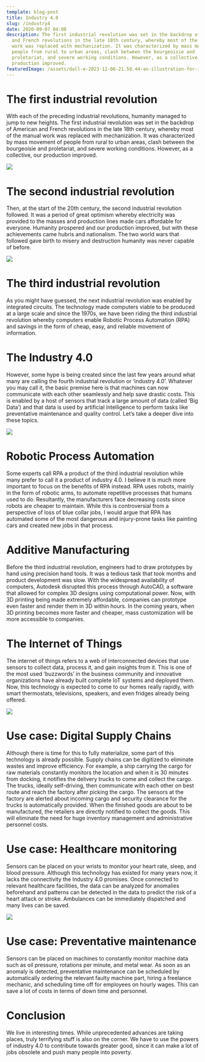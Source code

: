 ```yaml
---
template: blog-post
title: Industry 4.0
slug: /industry4
date: 2020-09-07 04:08
description: The first industrial revolution was set in the backdrop of American
  and French revolutions in the late 18th century, whereby most of the manual
  work was replaced with mechanization. It was characterized by mass movement of
  people from rural to urban areas, clash between the bourgeoisie and
  proletariat, and severe working conditions. However, as a collective, our
  production improved.
featuredImage: /assets/dall·e-2023-12-06-21.58.44-an-illustration-for-industry-4.0-maintaining-the-teal-and-black-color-scheme.-the-image-should-feature-interconnected-industrial-and-technological-.png
---
```

<!--StartFragment-->

# The first industrial revolution

With each of the preceding industrial revolutions, humanity managed to jump to new heights. The first industrial revolution was set in the backdrop of American and French revolutions in the late 18th century, whereby most of the manual work was replaced with mechanization. It was characterized by mass movement of people from rural to urban areas, clash between the bourgeoisie and proletariat, and severe working conditions. However, as a collective, our production improved.

![](https://miro.medium.com/max/1400/1*Cnb6aLC2gpuf28CUZfcS2g.png)

# The second industrial revolution

Then, at the start of the 20th century, the second industrial revolution followed. It was a period of great optimism whereby electricity was provided to the masses and production lines made cars affordable for everyone. Humanity prospered and our production improved, but with these achievements came hubris and nationalism. The two world wars that followed gave birth to misery and destruction humanity was never capable of before.

![](https://miro.medium.com/max/1400/1*vXAMrKXF11rH4WGXAcaUew.png)

# The third industrial revolution

As you might have guessed, the next industrial revolution was enabled by integrated circuits. The technology made computers viable to be produced at a large scale and since the 1970s, we have been riding the third industrial revolution whereby computers enable Robotic Process Automation (RPA) and savings in the form of cheap, easy, and reliable movement of information.

# The Industry 4.0

However, some hype is being created since the last few years around what many are calling the fourth industrial revolution or ‘industry 4.0’. Whatever you may call it, the basic premise here is that machines can now communicate with each other seamlessly and help save drastic costs. This is enabled by a host of sensors that track a large amount of data (called ‘Big Data’) and that data is used by artificial intelligence to perform tasks like preventative maintenance and quality control. Let’s take a deeper dive into these topics.

![](https://miro.medium.com/max/1400/1*XC3xevb1bztdvMQ7mYmjQQ.png)

# Robotic Process Automation

Some experts call RPA a product of the third industrial revolution while many prefer to call it a product of industry 4.0. I believe it is much more important to focus on the benefits of RPA instead. RPA uses robots, mainly in the form of robotic arms, to automate repetitive processes that humans used to do. Resultantly, the manufacturers face decreasing costs since robots are cheaper to maintain. While this is controversial from a perspective of loss of blue collar jobs, I would argue that RPA has automated some of the most dangerous and injury-prone tasks like painting cars and created new jobs in that process.

# Additive Manufacturing

Before the third industrial revolution, engineers had to draw prototypes by hand using precision hand tools. It was a tedious task that took months and product development was slow. With the widespread availability of computers, Autodesk disrupted this process through AutoCAD, a software that allowed for complex 3D designs using computational power. Now, with 3D printing being made extremely affordable, companies can prototype even faster and render them in 3D within hours. In the coming years, when 3D printing becomes more faster and cheaper, mass customization will be more accessible to companies.

# The Internet of Things

The internet of things refers to a web of interconnected devices that use sensors to collect data, process it, and gain insights from it. This is one of the most used ‘buzzwords’ in the business community and innovative organizations have already built complete IoT systems and deployed them. Now, this technology is expected to come to our homes really rapidly, with smart thermostats, televisions, speakers, and even fridges already being offered.

![](https://miro.medium.com/max/1400/1*P8QxN4rdwF0kdHBETFxBdQ.png)

# Use case: Digital Supply Chains

Although there is time for this to fully materialize, some part of this technology is already possible. Supply chains can be digitized to eliminate wastes and improve efficiency. For example, a ship carrying the cargo for raw materials constantly monitors the location and when it is 30 minutes from docking, it notifies the delivery trucks to come and collect the cargo. The trucks, ideally self-driving, then communicate with each other on best route and reach the factory after picking the cargo. The sensors at the factory are alerted about incoming cargo and security clearance for the trucks is automatically provided. When the finished goods are about to be manufactured, the retailers are directly notified to collect the goods. This will eliminate the need for huge inventory management and administrative personnel costs.

# Use case: Healthcare monitoring

Sensors can be placed on your wrists to monitor your heart rate, sleep, and blood pressure. Although this technology has existed for many years now, it lacks the connectivity the Industry 4.0 promises. Once connected to relevant healthcare facilities, the data can be analyzed for anomalies beforehand and patterns can be detected in the data to predict the risk of a heart attack or stroke. Ambulances can be immediately dispatched and many lives can be saved.

![](https://miro.medium.com/max/1400/1*2QY0DII8tWitB_W1kNWc8g.png)

# Use case: Preventative maintenance

Sensors can be placed on machines to constantly monitor machine data such as oil pressure, rotations per minute, and metal wear. As soon as an anomaly is detected, preventative maintenance can be scheduled by automatically ordering the relevant faulty machine part, hiring a freelance mechanic, and scheduling time off for employees on hourly wages. This can save a lot of costs in terms of down time and personnel.

# Conclusion

We live in interesting times. While unprecedented advances are taking places, truly terrifying stuff is also on the corner. We have to use the powers of industry 4.0 to contribute towards greater good, since it can make a lot of jobs obsolete and push many people into poverty. 

<!--EndFragment-->